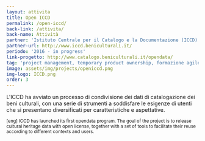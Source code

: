 ```yaml
---
layout: attivita
title: Open ICCD
permalink: /open-iccd/
back-link: /attivita/
back-name: Attività
partner: 'Istituto Centrale per il Catalogo e la Documentazione (ICCD)'
partner-url: http://www.iccd.beniculturali.it/
periodo: '2016 - in progress'
link-progetto: http://www.catalogo.beniculturali.it/opendata/
tag: 'project management, temporary product ownership, formazione agile'
image: assets/img/projects/openiccd.png
img-logo: ICCD.png
order: 3
---
```


L'ICCD ha avviato un processo di condivisione dei dati di catalogazione dei beni culturali, con una serie di strumenti a soddisfare le esigenze di utenti che si presentano diversificati per caratteristiche e aspettative.

<small>[eng] ICCD has launched its first opendata program. The goal of the project is to release cultural heritage data with open license, together with a set of tools to facilitate their reuse according to different contexts and users.</small>
